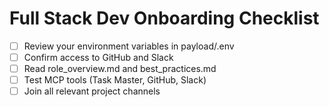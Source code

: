 # Full Stack Dev Onboarding Checklist

- [ ] Review your environment variables in payload/.env
- [ ] Confirm access to GitHub and Slack
- [ ] Read role_overview.md and best_practices.md
- [ ] Test MCP tools (Task Master, GitHub, Slack)
- [ ] Join all relevant project channels 